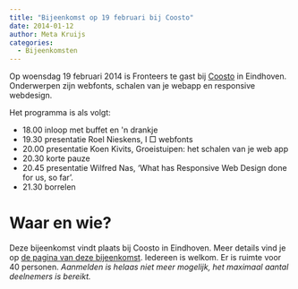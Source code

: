 ```yaml
---
title: "Bijeenkomst op 19 februari bij Coosto"
date: 2014-01-12
author: Meta Kruijs
categories: 
  - Bijeenkomsten
---
```

Op woensdag 19 februari 2014 is Fronteers te gast bij [Coosto](http://www.coosto.coml/nl/) in Eindhoven. Onderwerpen zijn webfonts, schalen van je webapp en responsive webdesign.

Het programma is als volgt:

* 18.00 inloop met buffet en 'n drankje
* 19.30 presentatie Roel Nieskens, I □ webfonts
* 20.00 presentatie Koen Kivits, Groeistuipen: het schalen van je web app
* 20.30 korte pauze
* 20.45 presentatie Wilfred Nas, ‘What has Responsive Web Design done for us, so far’.
* 21.30 borrelen

# Waar en wie?

Deze bijeenkomst vindt plaats bij Coosto in Eindhoven. Meer details vind je op [de pagina van deze bijeenkomst](/bijeenkomsten/2014/coosto). Iedereen is welkom. 
Er is ruimte voor 40 personen. *Aanmelden is helaas niet meer mogelijk, het maximaal aantal deelnemers is bereikt.*
